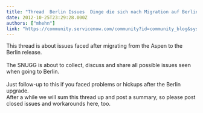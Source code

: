 ```yaml
---
title: "Thread  Berlin Issues  Dinge die sich nach Migration auf Berlin nicht wie erwartet verhalten"
date: 2012-10-25T23:29:28.000Z
authors: ["mhehn"]
link: "https://community.servicenow.com/community?id=community_blog&sys_id=861d22e5dbd0dbc01dcaf3231f961972"
---
```

<p>This thread is about issues faced after migrating from the Aspen to the Berlin release.<br /><br />The SNUGG is about to collect, discuss and share all possible issues seen when going to Berlin.<br /><br />Just follow-up to this if you faced problems or hickups after the Berlin upgrade.<br />After a while we will sum this thread up and post a summary, so please post closed issues and workarounds here, too.</p>